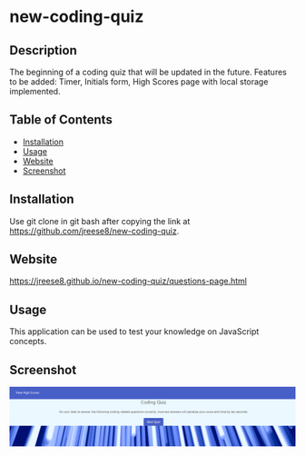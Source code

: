 # new-coding-quiz

## Description
  The beginning of a coding quiz that will be updated in the future. Features to be added: Timer, Initials form, High Scores page with local storage implemented.


 ## Table of Contents

  - [Installation](#installation)
  - [Usage](#usage)
  - [Website](#Website)
  - [Screenshot](#Screenshot)
  

  ## Installation
  Use git clone in git bash after copying the link at https://github.com/jreese8/new-coding-quiz.


  ## Website
  https://jreese8.github.io/new-coding-quiz/questions-page.html

  
  ## Usage
  This application can be used to test your knowledge on JavaScript concepts.


  ## Screenshot
  <img src="./assets/images/start.png">